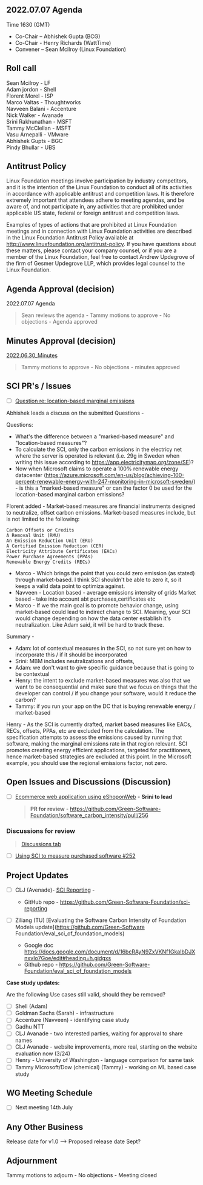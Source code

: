 ## 2022.07.07 Agenda

Time 1630 (GMT)

- Co-Chair – Abhishek Gupta (BCG)
- Co-Chair - Henry Richards (WattTime)
- Convener – Sean Mcilroy (Linux Foundation)

## Roll call
Sean Mcilroy - LF<br>
Adam jordon - Shell<br>
Florent Morel - ISP<br>
Marco Valtas - Thoughtworks<br>
Navveen Balani - Accenture<br>
Nick Walker - Avanade<br>
Srini Rakhunathan - MSFT<br>
Tammy McClellan - MSFT<br>
Vasu Arnepalli - VMware<br>
Abhishek Gupts - BGC<br>
Pindy Bhullar - UBS<br>
  
## Antitrust Policy
Linux Foundation meetings involve participation by industry competitors, and it is the intention of the Linux Foundation to conduct 
all of its activities in accordance with applicable antitrust and competition laws. 
It is therefore extremely important that attendees adhere to meeting agendas, and be aware of, and not participate in, any activities 
that are prohibited under applicable US state, federal or foreign antitrust and competition laws.

Examples of types of actions that are prohibited at Linux Foundation meetings and in connection with Linux Foundation activities are 
described in the Linux Foundation Antitrust Policy available at http://www.linuxfoundation.org/antitrust-policy. 
If you have questions about these matters, please contact your company counsel, or if you are a member of the Linux Foundation, 
feel free to contact Andrew Updegrove of the firm of Gesmer Updegrove LLP, which provides legal counsel to the Linux Foundation.
  
## Agenda Approval (decision) 

2022.07.07 Agenda

> Sean reviews the agenda - Tammy motions to approve - No objections - Agenda approved

## Minutes Approval (decision) 

[2022.06.30_Minutes](https://github.com/Green-Software-Foundation/standards_wg/edit/main/Agenda_Minutes/2022.06.30_Minutes.md)

> Tammy motions to approve - No objections - minutes approved

## SCI PR's / Issues

- [ ] [Question re: location-based marginal emissions](https://github.com/Green-Software-Foundation/software_carbon_intensity/issues/258)

Abhishek leads a discuss on the submitted Questions - 

Questions:

- What's the difference between a "marked-based measure" and "location-based measures"?
- To calculate the SCI, only the carbon emissions in the electricy net where the server is operated is relevant (i.e. 29g in Sweden when writing this issue according to https://app.electricitymap.org/zone/SE)?
- Now when Microsoft claims to operate a 100% renewable energy datacenter (https://azure.microsoft.com/en-us/blog/achieving-100-percent-renewable-energy-with-247-monitoring-in-microsoft-sweden/) - is this a "marked-based measure" or can the factor 0 be used for the location-based marginal carbon emissions?

Florent added - Market-based measures are financial instruments designed to neutralize, offset carbon emissions. Market-based measures include, but is not limited to the following:

    Carbon Offsets or Credits
    A Removal Unit (RMU)
    An Emission Reduction Unit (ERU)
    A Certified Emission Reduction (CER)
    Electricity Attribute Certificates (EACs)
    Power Purchase Agreements (PPAs)
    Renewable Energy Credits (RECs)
    
- Marco - Which brings the point that you could zero emission (as stated) through market-based. I think SCI shouldn't be able to zero it, so it keeps a valid data point to optimiza against. 
- Navveen - Location based -  average emissions intensity of grids Market based - take into account abt purchases,certificates etc
- Marco - If we the main goal is to promote behavior change, using market-based could lead to indirect change to SCI. Meaning, your SCI would change depending on how the data center establish it's neutralization. Like Adam said, it will be hard to track these.

Summary - 

- Adam: lot of contextual measures in the SCI, so not sure yet on how to incorporate this / if it should be incorporated
- Srini: MBM includes neutralizations and offsets,
- Adam: we don't want to give specific guidance because that is going to be contextual
- Henry: the intent to exclude market-based measures was also that we want to be consequential and make sure that we focus on things that the developer can control / if you change your software, would it reduce the carbon?
- Tammy: if you run your app on the DC that is buying renewable energy / market-based

Henry - As the SCI is currently drafted, market based measures like EACs, RECs, offsets, PPAs, etc are excluded from the calculation. The specification attempts to assess the emissions caused by running that software, making the marginal emissions rate in that region relevant. SCI promotes creating energy efficient applications, targeted for practitioners, hence market-based strategies are excluded at this point. In the Microsoft example, you should use the regional emissions factor, not zero.


## Open Issues and Discussions (Discussion)

- [ ]  [Ecommerce web application using eShoponWeb](https://github.com/Green-Software-Foundation/software_carbon_intensity/issues/227) - **Srini to lead**
    > **PR for review** - https://github.com/Green-Software-Foundation/software_carbon_intensity/pull/256

### Discussions for review
> [Discussions tab](https://github.com/Green-Software-Foundation/software_carbon_intensity/discussions)

- [ ]  [Using SCI to measure purchased software #252](https://github.com/Green-Software-Foundation/software_carbon_intensity/discussions/253?converting=1)
 
## Project Updates

- [ ]  CLJ (Avenade)- [SCI Reporting](https://github.com/Green-Software-Foundation/sci-reporting) - 
    - GitHub repo - https://github.com/Green-Software-Foundation/sci-reporting
    
- [ ] Ziliang (TU) [Evaluating the Software Carbon Intensity of Foundation Models update](https://github.com/Green-Software Foundation/eval_sci_of_foundation_models)
    - Google doc https://docs.google.com/document/d/16bcRAyN9ZxVKNf1GkaIbDJXnxvIo7Goe/edit#heading=h.gjdgxs
    - Github repo - https://github.com/Green-Software-Foundation/eval_sci_of_foundation_models

**Case study updates:**

Are the following Use cases still valid, should they be removed?

- [ ] Shell (Adam) 
- [ ] Goldman Sachs (Sarah) - infrastructure
- [ ] Accenture (Navveen) - identifying case study 
- [ ] Gadhu NTT 
- [ ] CLJ Avanade - two interested parties, waiting for approval to share names
- [ ] CLJ Avanade - website improvements, more real, starting on the website evaluation now (3/24)
- [ ] Henry - University of Washington - language comparison for same task
- [ ] Tammy Microsoft/Dow (chemical) (Tammy) - working on ML based case study

## WG Meeting Schedule

- [ ]  Next meeting 14th July

## Any Other Business

Release date for v1.0 --> Proposed release date Sept?

## Adjournment

Tammy motions to adjourn - No objections - Meeting closed
